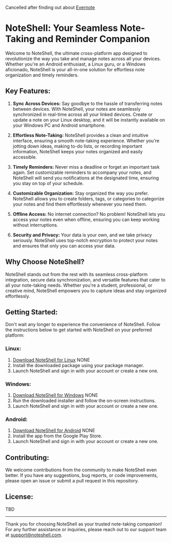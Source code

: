 Cancelled after finding out about [Evernote](https://evernote.com/)

# NoteShell: Your Seamless Note-Taking and Reminder Companion

Welcome to NoteShell, the ultimate cross-platform app designed to revolutionize the way you take and manage notes across all your devices. Whether you're an Android enthusiast, a Linux guru, or a Windows aficionado, NoteShell is your all-in-one solution for effortless note organization and timely reminders.

## Key Features:

1. **Sync Across Devices:** Say goodbye to the hassle of transferring notes between devices. With NoteShell, your notes are seamlessly synchronized in real-time across all your linked devices. Create or update a note on your Linux desktop, and it will be instantly available on your Windows PC and Android smartphone.

2. **Effortless Note-Taking:** NoteShell provides a clean and intuitive interface, ensuring a smooth note-taking experience. Whether you're jotting down ideas, making to-do lists, or recording important information, NoteShell keeps your notes organized and easily accessible.

3. **Timely Reminders:** Never miss a deadline or forget an important task again. Set customizable reminders to accompany your notes, and NoteShell will send you notifications at the designated time, ensuring you stay on top of your schedule.

4. **Customizable Organization:** Stay organized the way you prefer. NoteShell allows you to create folders, tags, or categories to categorize your notes and find them effortlessly whenever you need them.

5. **Offline Access:** No internet connection? No problem! NoteShell lets you access your notes even when offline, ensuring you can keep working without interruptions.

6. **Security and Privacy:** Your data is your own, and we take privacy seriously. NoteShell uses top-notch encryption to protect your notes and ensures that only you can access your data.
<!--
8. **Multi-Format Support:** Express yourself freely with NoteShell's support for rich text formatting, images, and attachments. Make your notes as vibrant and detailed as your thoughts.

9. **Collaboration Made Easy:** Share your notes with friends, family, or colleagues with just a few taps. Collaborate on projects, brainstorm ideas, and keep everyone on the same page with shared notes.
-->
## Why Choose NoteShell?

NoteShell stands out from the rest with its seamless cross-platform integration, secure data synchronization, and versatile features that cater to all your note-taking needs. Whether you're a student, professional, or creative mind, NoteShell empowers you to capture ideas and stay organized effortlessly.

## Getting Started:

Don't wait any longer to experience the convenience of NoteShell. Follow the instructions below to get started with NoteShell on your preferred platform:

### Linux:

1. [Download NoteShell for Linux]() NONE
2. Install the downloaded package using your package manager.
3. Launch NoteShell and sign in with your account or create a new one.

### Windows:

1. [Download NoteShell for Windows]() NONE
2. Run the downloaded installer and follow the on-screen instructions.
3. Launch NoteShell and sign in with your account or create a new one.

### Android:

1. [Download NoteShell for Android]() NONE
2. Install the app from the Google Play Store.
3. Launch NoteShell and sign in with your account or create a new one.

## Contributing:

We welcome contributions from the community to make NoteShell even better. If you have any suggestions, bug reports, or code improvements, please open an issue or submit a pull request in this repository.

## License:

TBD

---

Thank you for choosing NoteShell as your trusted note-taking companion! For any further assistance or inquiries, please reach out to our support team at support@noteshell.com.
